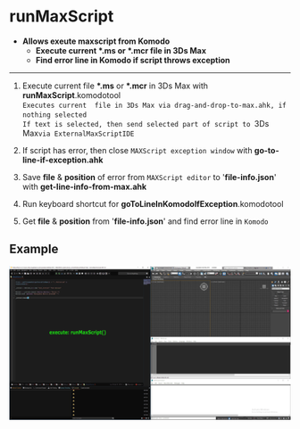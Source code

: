 # runMaxScript  
* __Allows exeute maxscript from Komodo__  
    * __Execute current __*.ms__ or __*.mcr__  file in 3Ds Max__  
    * __Find error line in Komodo if script throws exception__  

------------------------------------------------------------------------------------  
1. Execute current file __*.ms__ or __*.mcr__ in 3Ds Max with __runMaxScript__.komodotool  
    `Executes current  file in 3Ds Max via drag-and-drop-to-max.ahk, if nothing selected`  
    `If text is selected, then send selected part of script to `3Ds Max` via ExternalMaxScriptIDE `  


2. If script has error, then close `MAXScript exception window` with __go-to-line-if-exception.ahk__  
3. Save __file__ & __position__ of error from  `MAXScript editor` to '__file-info.json__' with __get-line-info-from-max.ahk__  

4. Run keyboard shortcut for __goToLineInKomodoIfException__.komodotool  

5. Get __file__ & __position__ from '__file-info.json__'  and find error line in `Komodo`  

## Example  
[![runMaxScript](documentation/runMaxScript.gif)](documentation/runMaxScript.gif)  